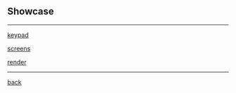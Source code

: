 ## Showcase

---

[keypad](keypad/index.md)

[screens](screens/index.md)

[render](render/index.md)

---

[back](../../../)
